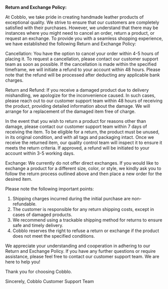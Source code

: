 **Return and Exchange Policy:**

At Cobblo, we take pride in creating handmade leather products of exceptional quality. We strive to ensure that our customers are completely satisfied with their purchases. However, we understand that there may be instances where you might need to cancel an order, return a product, or request an exchange. To provide you with a seamless shopping experience, we have established the following Return and Exchange Policy:

Cancellation:
You have the option to cancel your order within 4-5 hours of placing it. To request a cancellation, please contact our customer support team as soon as possible. If the cancellation is made within the specified timeframe, we will initiate a refund to your account within 48 hours. Please note that the refund will be processed after deducting any applicable bank charges.

Return and Refund:
If you receive a damaged product due to delivery mishandling, we apologize for the inconvenience caused. In such cases, please reach out to our customer support team within 48 hours of receiving the product, providing detailed information about the damage. We will arrange for a replacement of the damaged item free of charge. 

In the event that you wish to return a product for reasons other than damage, please contact our customer support team within 7 days of receiving the item. To be eligible for a return, the product must be unused, in its original condition, and with all tags and packaging intact. Once we receive the returned item, our quality control team will inspect it to ensure it meets the return criteria. If approved, a refund will be initiated to your account within 3-5 working days.

Exchange:
We currently do not offer direct exchanges. If you would like to exchange a product for a different size, color, or style, we kindly ask you to follow the return process outlined above and then place a new order for the desired item.

Please note the following important points:

1. Shipping charges incurred during the initial purchase are non-refundable.
2. The customer is responsible for any return shipping costs, except in cases of damaged products.
3. We recommend using a trackable shipping method for returns to ensure safe and timely delivery.
4. Cobblo reserves the right to refuse a return or exchange if the product does not meet the specified conditions.

We appreciate your understanding and cooperation in adhering to our Return and Exchange Policy. If you have any further questions or require assistance, please feel free to contact our customer support team. We are here to help you!

Thank you for choosing Cobblo.

Sincerely,
Cobblo Customer Support Team
